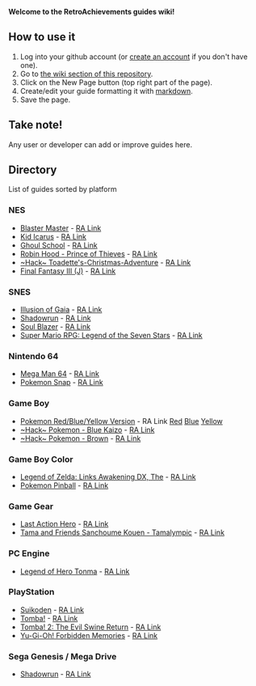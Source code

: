 **Welcome to the RetroAchievements guides wiki!**

## How to use it

1. Log into your github account (or [create an account](https://github.com/join) if you don't have one).
2. Go to [the wiki section of this repository](https://github.com/RetroAchievements/guides/wiki).
3. Click on the New Page button (top right part of the page).
4. Create/edit your guide formatting it with [markdown](http://commonmark.org/help/).
5. Save the page.

## Take note!
Any user or developer can add or improve guides here.

## Directory
List of guides sorted by platform

### NES
* [Blaster Master](https://github.com/RetroAchievements/guides/wiki/Blaster-Master-(NES)) - [RA Link](http://retroachievements.org/game/1459)
* [Kid Icarus](https://github.com/RetroAchievements/guides/wiki/Kid-Icarus-(NES)) - [RA Link](http://retroachievements.org/game/1478)
* [Ghoul School](https://github.com/RetroAchievements/guides/wiki/Ghoul-School-(NES)) - [RA Link](https://retroachievements.org/game/1711)
* [Robin Hood - Prince of Thieves](https://github.com/RetroAchievements/guides/wiki/Robin-Hood:-Prince-of-Thieves-(NES)) - [RA Link](http://retroachievements.org/game/1913)
* [\~Hack\~ Toadette's-Christmas-Adventure](https://github.com/RetroAchievements/guides/wiki/~Hack~-Toadette's-Christmas-Adventure-(NES)) - [RA Link](http://retroachievements.org/game/9112)
* [Final Fantasy III (J)](https://github.com/RetroAchievements/guides/wiki/Final-Fantasy-III-(J)-(NES)) - [RA Link](https://retroachievements.org/game/5553)


### SNES
* [Illusion of Gaia](https://github.com/RetroAchievements/guides/wiki/Illusion-of-Gaia-(SNES)) - [RA Link](https://retroachievements.org/game/945)
* [Shadowrun](https://github.com/RetroAchievements/guides/wiki/Shadowrun-(SNES)) - [RA Link](https://retroachievements.org/game/566)
* [Soul Blazer](https://github.com/RetroAchievements/guides/wiki/Soul-Blazer-(SNES)) - [RA Link](http://retroachievements.org/game/1168)
* [Super Mario RPG: Legend of the Seven Stars](https://github.com/RetroAchievements/guides/wiki/Super-Mario-RPG:-Legend-of-the-Seven-Stars-(SNES)) - [RA Link](https://retroachievements.org/game/471)

### Nintendo 64
* [Mega Man 64](https://github.com/RetroAchievements/guides/wiki/Mega-Man-64-(N64)) - [RA Link](https://retroachievements.org/game/10115)
* [Pokemon Snap](https://github.com/RetroAchievements/guides/wiki/Pokemon-Snap-(N64)) - [RA Link](https://retroachievements.org/game/10155)

### Game Boy
* [Pokemon Red/Blue/Yellow Version](https://github.com/RetroAchievements/guides/wiki/Pok%C3%A9mon-Red-%7C--Blue-%7C--Yellow-(GB)) - RA Link [Red](http://retroachievements.org/game/724) [Blue](http://retroachievements.org/game/586) [Yellow](http://retroachievements.org/game/723)
* [\~Hack\~ Pokemon - Blue Kaizo](https://github.com/RetroAchievements/guides/wiki/Pok%C3%A9mon-Blue-Kaizo-(GB)) - [RA Link](https://retroachievements.org/game/6690)
* [\~Hack\~ Pokemon - Brown](https://github.com/RetroAchievements/guides/wiki/Pok%C3%A9mon-Brown-(GB)) - [RA Link](https://retroachievements.org/game/7317)

### Game Boy Color
* [Legend of Zelda: Links Awakening DX, The](https://github.com/RetroAchievements/guides/wiki/Legend-of-Zelda:-Link's-Awakening-DX,-The-(GBC)) - [RA Link](http://retroachievements.org/game/5371)
* [Pokemon Pinball](https://github.com/RetroAchievements/guides/wiki/Pokemon-Pinball-(GBC)) - [RA Link](https://retroachievements.org/game/725)

### Game Gear
* [Last Action Hero](https://github.com/RetroAchievements/guides/wiki/Last-Action-Hero-(Game-Gear)) - [RA Link](https://retroachievements.org/achievement/95081)
* [Tama and Friends Sanchoume Kouen - Tamalympic](https://github.com/RetroAchievements/guides/wiki/Tama-and-Friends-Sanchoume-Kouen---Tamalympic-(Game-Gear)) - [RA Link](http://retroachievements.org/game/12524)

### PC Engine
* [Legend of Hero Tonma](https://github.com/RetroAchievements/guides/wiki/Legend-of-Hero-Tonma-(PC-Engine)) - [RA Link](https://retroachievements.org/game/2303)

### PlayStation
* [Suikoden](https://github.com/RetroAchievements/guides/wiki/Suikoden-(PlayStation)) - [RA Link](http://retroachievements.org/game/11255)
* [Tomba!](https://github.com/RetroAchievements/guides/wiki/Tomba!-(PlayStation)) - [RA Link](http://retroachievements.org/game/11276)
* [Tomba! 2: The Evil Swine Return](https://github.com/RetroAchievements/guides/wiki/Tomba!-2:-The-Evil-Swine-Return-(Playstation)) - [RA Link](http://retroachievements.org/game/11306)
* [Yu-Gi-Oh! Forbidden Memories](https://github.com/RetroAchievements/guides/wiki/Yu%E2%80%90Gi%E2%80%90Oh!-Forbidden-Memories-(PlayStation)) - [RA Link](http://retroachievements.org/game/11388)

### Sega Genesis / Mega Drive
* [Shadowrun](https://github.com/RetroAchievements/guides/wiki/Shadowrun-(Mega-Drive)) - [RA Link](https://retroachievements.org/game/4748)